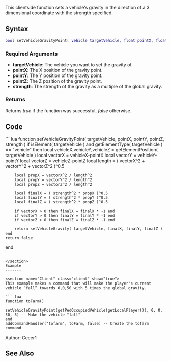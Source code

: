 This clientside function sets a vehicle's gravity in the direction of a 3 dimensional coordinate with the strength specified.

Syntax
------

``` lua
bool setVehicleGravityPoint( vehicle targetVehicle, float pointX, float pointY, float pointZ, float strength )
```

### Required Arguments

-   **targetVehicle**: The vehicle you want to set the gravity of.
-   **pointX**: The X position of the gravity point.
-   **pointY**: The Y position of the gravity point.
-   **pointZ**: The Z position of the gravity point.
-   **strength**: The strength of the gravity as a multiple of the global gravity.

### Returns

Returns *true* if the function was successful, *false* otherwise.

Code
----

<section name="Client" class="client" show="true">
``` lua
function setVehicleGravityPoint( targetVehicle, pointX, pointY, pointZ, strength )
    if isElement( targetVehicle ) and getElementType( targetVehicle ) == "vehicle" then
        local vehicleX,vehicleY,vehicleZ = getElementPosition( targetVehicle )
        local vectorX = vehicleX-pointX
        local vectorY = vehicleY-pointY
        local vectorZ = vehicleZ-pointZ
        local length = ( vectorX^2 + vectorY^2 + vectorZ^2 )^0.5
        
        local propX = vectorX^2 / length^2
        local propY = vectorY^2 / length^2
        local propZ = vectorZ^2 / length^2
        
        local finalX = ( strength^2 * propX )^0.5
        local finalY = ( strength^2 * propY )^0.5
        local finalZ = ( strength^2 * propZ )^0.5
        
        if vectorX > 0 then finalX = finalX * -1 end
        if vectorY > 0 then finalY = finalY * -1 end
        if vectorZ > 0 then finalZ = finalZ * -1 end
        
        return setVehicleGravity( targetVehicle, finalX, finalY, finalZ )
    end
    return false
end
```

</section>
Example
-------

<section name="Client" class="client" show="true">
This example makes a command that will make the player's current vehicle “fall” towards 0,0,50 with 5 times the global gravity.

``` lua
function toFarm()
        setVehicleGravityPoint(getPedOccupiedVehicle(getLocalPlayer()), 0, 0, 50, 5) -- Make the vehicle "fall"
end
addCommandHandler("tofarm", toFarm, false) -- Create the tofarm command
```

</section>
Author: Cecer1

See Also
--------
